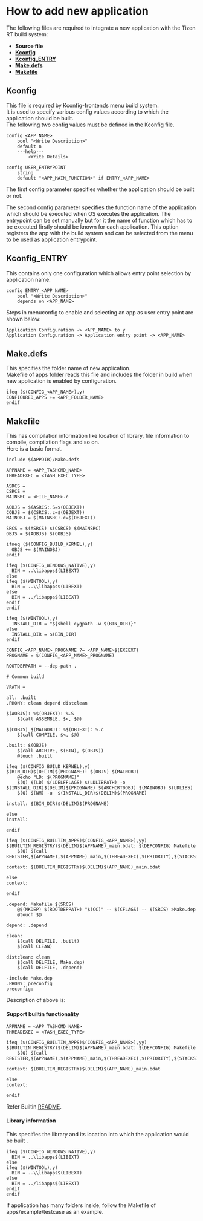 # How to add new application

The following files are required to integrate a new application with the Tizen RT build system:  
- **Source file**  
- [**Kconfig**](#kconfig)  
- [**Kconfig_ENTRY**](#kconfig_entry)  
- [**Make.defs**](#makedefs)  
- [**Makefile**](#makefile)

## Kconfig
This file is required by Kconfig-frontends menu build system.  
It is used to specify various config values according to which the application should be built.  
The following two config values must be defined in the Kconfig file.
```
config <APP_NAME>
	bool "<Write Description>"
	default n
	---help---
		<Write Details>

config USER_ENTRYPOINT
	string
	default "<APP_MAIN_FUNCTION>" if ENTRY_<APP_NAME>
```
The first config parameter specifies whether the application should be built or not.

The second config parameter specifies the function name of the application which should be executed when OS executes the application. The entrypoint can be set manually but for it the name of function which has to be executed firstly should be known for each application. This option registers the app with the build system and can be selected from the menu to be used as application entrypoint.

## Kconfig_ENTRY
This contains only one configuration which allows entry point selection by application name.
```
config ENTRY_<APP_NAME>
	bool "<Write Description>"
	depends on <APP_NAME>
```

Steps in menuconfig to enable and selecting an app as user entry point are shown below:
```
Application Configuration -> <APP_NAME> to y
Application Configuration -> Application entry point -> <APP_NAME>
```

## Make.defs
This specifies the folder name of new application.  
Makefile of apps folder reads this file and includes the folder in build when new application is enabled by configuration.
```
ifeq ($(CONFIG_<APP_NAME>),y)
CONFIGURED_APPS += <APP_FOLDER_NAME>
endif
```

## Makefile
This has compilation information like location of library, file information to compile, compilation flags and so on.  
Here is a basic format.
```
include $(APPDIR)/Make.defs

APPNAME = <APP_TASHCMD_NAME>
THREADEXEC = <TASH_EXEC_TYPE>

ASRCS =
CSRCS =
MAINSRC = <FILE_NAME>.c

AOBJS = $(ASRCS:.S=$(OBJEXT))
COBJS = $(CSRCS:.c=$(OBJEXT))
MAINOBJ = $(MAINSRC:.c=$(OBJEXT))

SRCS = $(ASRCS) $(CSRCS) $(MAINSRC)
OBJS = $(AOBJS) $(COBJS)

ifneq ($(CONFIG_BUILD_KERNEL),y)
  OBJS += $(MAINOBJ)
endif

ifeq ($(CONFIG_WINDOWS_NATIVE),y)
  BIN = ..\libapps$(LIBEXT)
else
ifeq ($(WINTOOL),y)
  BIN = ..\\libapps$(LIBEXT)
else
  BIN = ../libapps$(LIBEXT)
endif
endif

ifeq ($(WINTOOL),y)
  INSTALL_DIR = "${shell cygpath -w $(BIN_DIR)}"
else
  INSTALL_DIR = $(BIN_DIR)
endif

CONFIG_<APP_NAME>_PROGNAME ?= <APP_NAME>$(EXEEXT)
PROGNAME = $(CONFIG_<APP_NAME>_PROGNAME)

ROOTDEPPATH = --dep-path .

# Common build

VPATH =

all: .built
.PHONY: clean depend distclean

$(AOBJS): %$(OBJEXT): %.S
	$(call ASSEMBLE, $<, $@)

$(COBJS) $(MAINOBJ): %$(OBJEXT): %.c
	$(call COMPILE, $<, $@)

.built: $(OBJS)
	$(call ARCHIVE, $(BIN), $(OBJS))
	@touch .built

ifeq ($(CONFIG_BUILD_KERNEL),y)
$(BIN_DIR)$(DELIM)$(PROGNAME): $(OBJS) $(MAINOBJ)
	@echo "LD: $(PROGNAME)"
	$(Q) $(LD) $(LDELFFLAGS) $(LDLIBPATH) -o $(INSTALL_DIR)$(DELIM)$(PROGNAME) $(ARCHCRT0OBJ) $(MAINOBJ) $(LDLIBS)
	$(Q) $(NM) -u  $(INSTALL_DIR)$(DELIM)$(PROGNAME)

install: $(BIN_DIR)$(DELIM)$(PROGNAME)

else
install:

endif

ifeq ($(CONFIG_BUILTIN_APPS)$(CONFIG_<APP_NAME>),yy)
$(BUILTIN_REGISTRY)$(DELIM)$(APPNAME)_main.bdat: $(DEPCONFIG) Makefile
	$(Q) $(call REGISTER,$(APPNAME),$(APPNAME)_main,$(THREADEXEC),$(PRIORITY),$(STACKSIZE))

context: $(BUILTIN_REGISTRY)$(DELIM)$(APP_NAME)_main.bdat

else
context:

endif

.depend: Makefile $(SRCS)
	@$(MKDEP) $(ROOTDEPPATH) "$(CC)" -- $(CFLAGS) -- $(SRCS) >Make.dep
	@touch $@

depend: .depend

clean:
	$(call DELFILE, .built)
	$(call CLEAN)

distclean: clean
	$(call DELFILE, Make.dep)
	$(call DELFILE, .depend)

-include Make.dep
.PHONY: preconfig
preconfig:
```

Description of above is:

#### Support builtin functionality
```
APPNAME = <APP_TASHCMD_NAME>
THREADEXEC = <TASH_EXEC_TYPE>

ifeq ($(CONFIG_BUILTIN_APPS)$(CONFIG_<APP_NAME>),yy)
$(BUILTIN_REGISTRY)$(DELIM)$(APPNAME)_main.bdat: $(DEPCONFIG) Makefile
	$(Q) $(call REGISTER,$(APPNAME),$(APPNAME)_main,$(THREADEXEC),$(PRIORITY),$(STACKSIZE))

context: $(BUILTIN_REGISTRY)$(DELIM)$(APP_NAME)_main.bdat

else
context:

endif
```
Refer Builtin [README](builtin/README.md).

#### Library information
This specifies the library and its location into which the application would be built .
```
ifeq ($(CONFIG_WINDOWS_NATIVE),y)
  BIN = ..\libapps$(LIBEXT)
else
ifeq ($(WINTOOL),y)
  BIN = ..\\libapps$(LIBEXT)
else
  BIN = ../libapps$(LIBEXT)
endif
endif
```

If application has many folders inside, follow the Makefile of apps/example/testcase as an example.
